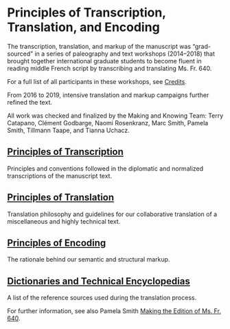 # Principles of Transcription, Translation, and Encoding

The transcription, translation, and markup of the manuscript was
“grad-sourced” in a series of paleography and text workshops
(2014–2018) that brought together international graduate students to
become fluent in reading middle French script by transcribing and
translating Ms. Fr. 640.

For a full list of all participants in these workshops, see [Credits](/#content/about/credits).

From 2016 to 2019, intensive translation and markup campaigns further
refined the text.

All work was checked and finalized by the Making and Knowing Team: Terry
Catapano, Clément Godbarge, Naomi Rosenkranz, Marc Smith, Pamela Smith,
Tillmann Taape, and Tianna Uchacz.

## [Principles of Transcription](/#content/resources/principles-transcription)

Principles and conventions followed in the diplomatic and normalized transcriptions of the manuscript text.

## [Principles of Translation](/#content/resources/principles-translation)

Translation philosophy and guidelines for our collaborative translation of a miscellaneous and highly technical text.

## [Principles of Encoding](/#content/resources/principles-encoding)

The rationale behind our semantic and structural markup.

## [Dictionaries and Technical Encyclopedias](#content/resources/dictionaries)

A list of the reference sources used during the translation process.



For further information, see also Pamela Smith [Making the Edition of Ms. Fr. 640](/#essays/ann_329_ie_19).

